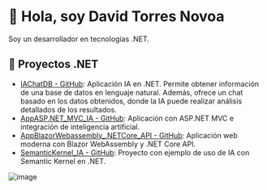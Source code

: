 # 👋 Hola, soy David Torres Novoa

Soy un desarrollador en tecnologías .NET.

## 📌 Proyectos .NET
- [IAChatDB - GitHub](https://github.com/David-punto-net/IAChatDB): Aplicación IA en .NET. Permite obtener información de una base de datos en lenguaje natural. Además, ofrece un chat basado en los datos obtenidos, donde la IA puede realizar análisis detallados de los resultados.
- [AppASP.NET_MVC_IA - GitHub](https://github.com/David-punto-net/AppASP.NET_MVC_IA): Aplicación con ASP.NET MVC e integración de inteligencia artificial.
- [AppBlazorWebassembly_.NETCore_API - GitHub](https://github.com/David-punto-net/AppBlazorWebassembly_.NETCore_API): Aplicación web moderna con Blazor WebAssembly y .NET Core API.
- [SemanticKernel_IA - GitHub](https://github.com/David-punto-net/SemanticKernel_IA): Proyecto con ejemplo de uso de IA con Semantic Kernel en .NET.



![image](https://github.com/user-attachments/assets/9f0cd028-6612-4e88-ad5c-5de1487d767a)

